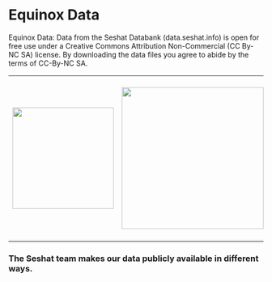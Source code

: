 # Equinox Data
Equinox Data: Data from the Seshat Databank (data.seshat.info) is open for free use under a Creative Commons Attribution Non-Commercial (CC By-NC SA) license. By downloading the data files you agree to abide by the terms of CC-By-NC SA.

<table style="width:100%;">
  <tr>
     <td>
       <img style='vertical-align:middle;' width="200px" src='http://seshatdatabank.info/wp-content/themes/seshat/img/logo.png'>
    </td>
     <td>
       <img style='vertical-align:middle;' width="280px" src='https://vis.csh.ac.at/corona-ampel/assets/CSH_Logo.png'>
    </td>
    <td>
       <img style='vertical-align:middle;' width="320px" src='https://evolution-institute.org/wp-content/uploads/2017/11/ei-logo-type.png'>
    </td>
  </tr>
</table>

### The Seshat team makes our data publicly available in different ways.
